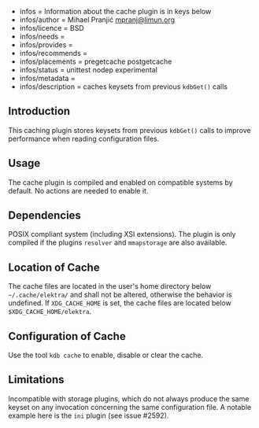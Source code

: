 - infos = Information about the cache plugin is in keys below
- infos/author = Mihael Pranjić <mpranj@limun.org>
- infos/licence = BSD
- infos/needs =
- infos/provides =
- infos/recommends =
- infos/placements = pregetcache postgetcache
- infos/status = unittest nodep experimental
- infos/metadata =
- infos/description = caches keysets from previous `kdbGet()` calls

## Introduction

This caching plugin stores keysets from previous `kdbGet()` calls
to improve performance when reading configuration files.

## Usage

The cache plugin is compiled and enabled on compatible systems by default.
No actions are needed to enable it.

## Dependencies

POSIX compliant system (including XSI extensions).
The plugin is only compiled if the plugins `resolver` and `mmapstorage`
are also available.

## Location of Cache

The cache files are located in the user's home directory below `~/.cache/elektra/` and
shall not be altered, otherwise the behavior is undefined. If `XDG_CACHE_HOME` is set, the
cache files are located below `$XDG_CACHE_HOME/elektra`.

## Configuration of Cache

Use the tool `kdb cache` to enable, disable or clear the cache.

## Limitations

Incompatible with storage plugins, which do not always produce the same keyset on any invocation
concerning the same configuration file. A notable example here is the `ini` plugin (see issue #2592).
